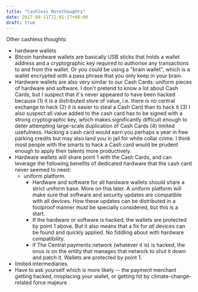 ```yaml
---
title: "Cashless Morethoughts"
date: 2017-09-11T21:01:17+08:00
draft: true
---
```


Other cashless thoughts:
- hardware wallets
- Bitcoin hardware wallets are basically USB sticks that holds a wallet address and a cryptographic key required to authorise any transactions to and from the wallet. Or you could be using a "brain wallet", which is a wallet encrypted with a pass phrase that you only keep in your brain. 
- Hardware wallets are also very similar to our Cash Cards: uniform pieces of hardware and software. I don't pretend to know a lot about Cash Cards, but I suspect that it's never appeared to have been hacked because (1) it is a distributed store of value, i.e. there is no central exchange to hack (2) it is easier to steal a Cash Card than to hack it (3) I also suspect all value added to the cash card has to be signed with a strong cryptographic key, which makes significantly difficult enough to deter attempting large-scale duplication of Cash Cards (4) limited usefulness. Hacking a cash card would earn you perhaps a year in free parking credits but may also land you in jail for white collar crime. I think most people with the smarts to hack a Cash card would be prudent enough to apply their talents more productively. 
- Hardware wallets will share point 1 with the Cash Cards, and can leverage the following benefits of dedicated hardware that the cash card never seemed to need:
  - uniform platform. 
    - Hardware and software for all hardware wallets should share a strict uniform base. More on thia later. A uniform platform will make sure that software and security updates are compatible with all devices. How these updates can be distributed in a foolproof manner must be specially considered, but this is a start.
    - If the hardware or software is hacked, the wallets are protected by point 1 above. But it also means that a fix for _all_ devices can be found and quickly applied. No fiddling about with hardware compatibility. 
    - if The Central payments network (whatever it is) is hacked, the onus is on the entity that manages that network to shut it down and patch it. Wallets are protected by point 1.
- limited intermediaries.
- Have to ask yourself which is more likely -- the payment merchant getting hacked, misplacing your wallet, or getting hit by climate-change-related force majeure . 
